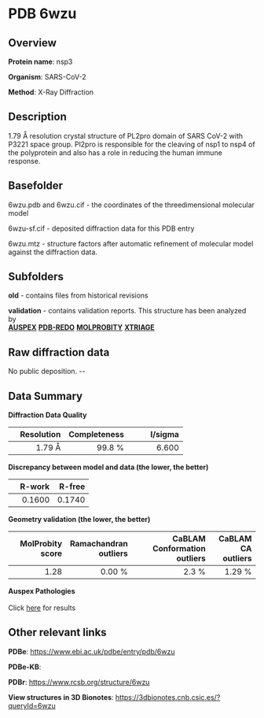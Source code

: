 # PDB 6wzu

## Overview

**Protein name**: nsp3

**Organism**: SARS-CoV-2

**Method**: X-Ray Diffraction

## Description

1.79 Å resolution  crystal structure of PL2pro domain of SARS CoV-2 with P3221 space group. Pl2pro is responsible for the cleaving of nsp1 to nsp4 of the polyprotein and also has a role in reducing the human immune response.

## Basefolder

6wzu.pdb and 6wzu.cif - the coordinates of the threedimensional molecular model

6wzu-sf.cif - deposited diffraction data for this PDB entry

6wzu.mtz - structure factors after automatic refinement of molecular model against the diffraction data.

## Subfolders



**old** - contains files from historical revisions

**validation** - contains validation reports. This structure has been analyzed by <br>[**AUSPEX**](https://github.com/thorn-lab/coronavirus_structural_task_force/tree/master/pdb/nsp3/SARS-CoV-2/6wzu/validation/auspex) [**PDB-REDO**](https://github.com/thorn-lab/coronavirus_structural_task_force/tree/master/pdb/nsp3/SARS-CoV-2/6wzu/validation/pdb-redo) [**MOLPROBITY**](https://github.com/thorn-lab/coronavirus_structural_task_force/tree/master/pdb/nsp3/SARS-CoV-2/6wzu/validation/molprobity) [**XTRIAGE**](https://github.com/thorn-lab/coronavirus_structural_task_force/blob/master/pdb/nsp3/SARS-CoV-2/6wzu/validation/Xtriage_output.log)   



## Raw diffraction data

No public deposition. --<br> 

## Data Summary
**Diffraction Data Quality**

|   | Resolution | Completeness| I/sigma |
|---|-------------:|----------------:|--------------:|
|   |1.79 Å|99.8  %|<img width=50/>6.600|

**Discrepancy between model and data (the lower, the better)**

|   | **R-work**| **R-free**   
|---|-------------:|----------------:|           
||  0.1600|  0.1740|

**Geometry validation (the lower, the better)**

|   |**MolProbity<br>score**| **Ramachandran<br>outliers** | **CaBLAM<br>Conformation outliers** | **CaBLAM<br>CA outliers** |
|---|-------------:|----------------:|----------------:|----------------:|
||  1.28|  0.00 %|2.3 %|1.29 %|

**Auspex Pathologies**<br> <br>Click [here](https://github.com/thorn-lab/coronavirus_structural_task_force/blob/master/pdb/nsp3/SARS-CoV-2/6wzu/validation/auspex/6wzu_auspex_comments.txt)  for results

 



## Other relevant links 
**PDBe**:  https://www.ebi.ac.uk/pdbe/entry/pdb/6wzu

**PDBe-KB**:  
 
**PDBr**: https://www.rcsb.org/structure/6wzu 

**View structures in 3D Bionotes**: https://3dbionotes.cnb.csic.es/?queryId=6wzu

